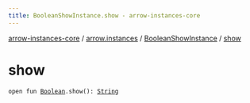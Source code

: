 ```yaml
---
title: BooleanShowInstance.show - arrow-instances-core
---
```


[arrow-instances-core](../../index.html) / [arrow.instances](../index.html) / [BooleanShowInstance](index.html) / [show](./show.html)

# show

`open fun `[`Boolean`](https://kotlinlang.org/api/latest/jvm/stdlib/kotlin/-boolean/index.html)`.show(): `[`String`](https://kotlinlang.org/api/latest/jvm/stdlib/kotlin/-string/index.html)